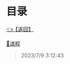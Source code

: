 # 目录  


[👈【返回】](/--目录--/CSharp笔记/--目录--CSharp笔记)  


[📜进程](/CSharp笔记/进程和线程/进程)  







> 2023/7/9 3:12:43
